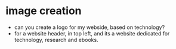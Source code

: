 # image creation
- can you create a logo for my webside, based on technology?
- for a website header, in top left, and its a website dedicated for technology, research and ebooks.
